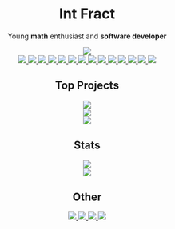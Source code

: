 <h1 align="center">Int Fract</h1>

<p align="center">Young <strong>math</strong> enthusiast and <strong>software developer</strong></p>
<div align="center">
  <img src="https://img.shields.io/github/followers/intfract?colorA=%232f3136&colorB=%232c6fef&label=Followers&style=for-the-badge">
  <br/>
  <a href="https://github.com/intfract">
    <img src="https://img.shields.io/badge/HTML-e44d26?style=for-the-badge&logo=html5&logoColor=white">
  </a>
  <a href="https://github.com/intfract">
    <img src="https://img.shields.io/badge/CSS-264de4?style=for-the-badge&logo=css3&logoColor=white">
  </a>
  <a href="https://github.com/intfract/polytangent">
    <img src="https://img.shields.io/badge/JavaScript-323330?style=for-the-badge&logo=javascript&logoColor=F7DF1E">
  </a>
  <a href="https://github.com/intfract/defract">
    <img src="https://img.shields.io/badge/TypeScript-fff?style=for-the-badge&logo=typescript&logoColor=3178c6">
  </a>
  <a href="https://github.com/intfract/vue">
    <img src="https://img.shields.io/badge/Vue-35495e?style=for-the-badge&logo=vuedotjs&logoColor=41b883">
  </a>
  <a href="https://github.com/intfract/svelte">
    <img src="https://img.shields.io/badge/Svelte-fff?style=for-the-badge&logo=svelte&logoColor=ff3e00">
  </a>
  <a href="https://github.com/intfract/react">
    <img src="https://img.shields.io/badge/React-20232A?style=for-the-badge&logo=react&logoColor=61DAFB">
  </a>
  <a href="https://github.com/intfract">
    <img src="https://img.shields.io/badge/Vite-916cfe?style=for-the-badge&logo=vite&logoColor=ffde3b">
  </a>
  <a href="https://github.com/intfract/python">
    <img src="https://img.shields.io/badge/Python-3771a2?style=for-the-badge&logo=python&logoColor=white">
  </a>
  <a href="https://github.com/intfract/dart">
    <img src="https://img.shields.io/badge/Dart-02589b?style=for-the-badge&logo=dart&logoColor=41c4ff">
  </a>
  <a href="https://github.com/intfract">
    <img src="https://img.shields.io/badge/C_Sharp-ffffff?style=for-the-badge&logo=csharp&logoColor=239120">
  </a>
  <a href="https://github.com/intfract">
    <img src="https://img.shields.io/badge/Linux-fff?style=for-the-badge&logo=linux&logoColor=black">
  </a>
  <a href="https://github.com/intfract">
    <img src="https://img.shields.io/badge/Replit-fff?style=for-the-badge&logo=replit&logoColor=black">
  </a>
  <a href="https://github.com/intfract">
    <img src="https://img.shields.io/badge/Figma-f14e1c?style=for-the-badge&logo=figma&logoColor=white">
  </a>
</div>

<h2 align="center">Top Projects</h2>

<div align="center">
  <a href="https://github.com/intfract/defract">
    <img src="https://github-readme-stats.vercel.app/api/pin/?username=intfract&repo=defract&show_owner=false&bg_color=2f3136&text_color=ffffff&hide_border=true&title_color=2c6fef">
  </a>
  <br/>
  <a href="https://github.com/intfract/discord">
    <img src="https://github-readme-stats.vercel.app/api/pin/?username=intfract&repo=discord&show_owner=false&bg_color=2f3136&text_color=ffffff&hide_border=true&title_color=2c6fef">
  </a>
  <br/>
  <a href="https://github.com/intfract/chrome-hacker">
    <img src="https://github-readme-stats.vercel.app/api/pin/?username=intfract&repo=chrome-hacker&show_owner=false&bg_color=2f3136&text_color=ffffff&hide_border=true&title_color=2c6fef">
  </a>
</div>

<h2 align="center">Stats</h2>

<div align="center">
  <a href="https://npmjs.com/~fract">
    <img src="https://github-readme-stats.vercel.app/api/top-langs/?username=intfract&title_color=2c6fef&bg_color=2f3136&text_color=ffffff&layout=compact&hide_border=true&count_private=true&langs_count=8">
  </a>
  <br/>
  <a href="https://github.com/intfract">
    <img src="https://github-readme-stats.vercel.app/api?username=intfract&bg_color=2f3136&title_color=2c6fef&text_color=fff&icon_color=fff&show_icons=true&include_all_commits=true&count_private=true&hide_border=true&include_all_commits=true">
  </a>
</div>

<h2 align="center">Other</h2>

<div align="center">
  <a href="https://github.com/intfract">
    <img src="https://img.shields.io/badge/Chess-Nationals-2c6fef?labelColor=2f3136&style=for-the-badge">
  </a>
  <a href="https://github.com/intfract">
    <img src="https://img.shields.io/badge/Table%20Tennis-Regionals-2c6fef?labelColor=2f3136&style=for-the-badge">
  </a>
  <a href="https://github.com/intfract">
    <img src="https://img.shields.io/badge/IGCSE-Maths-2c6fef?labelColor=2f3136&style=for-the-badge">
  </a>
  <a href="https://github.com/intfract">
    <img src="https://img.shields.io/badge/IGCSE-Science-2c6fef?labelColor=2f3136&style=for-the-badge">
  </a>
</div>
